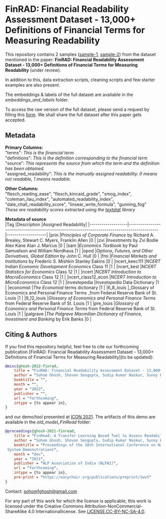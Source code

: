 # FinRAD: Financial Readability Assessment Dataset - 13,000+ Definitions of Financial Terms for Measuring Readability

This repository contains 2 samples ([sample-1](https://github.com/sohomghosh/FinRAD_Financial_Readability_Assessment_Dataset/blob/main/data_sample_500.csv), [sample-2](https://github.com/sohomghosh/FinRAD_Financial_Readability_Assessment_Dataset/blob/main/data_sample_1500.csv)) from the dataset mentioned in the paper: **FinRAD: Financial Readability Assessment Dataset - 13,000+ Definitions of Financial Terms for Measuring Readability** (under review).

In addition to this, data extraction scripts, cleaning scripts and few starter examples are also present.

The embeddings & labels of the full dataset are available in the *embeddings_and_labels* folder. 

To access the raw version of the full dataset, please send a request by filling this [form](https://forms.gle/hze6qSPc84kuY3McA). We shall share the full dataset after this paper gets accepted.

## Metadata
**Primary Columns:** <br>
"terms": _This is the financial term_ <br>
"definitions": _This is the definition corresponding to the financial term_ <br>
"source": _This represents the source from which the term and the definition has been obtained._ <br>
"assigned_readability": _This is the manually assigned readability. 0 means not readable, 1 means readable._<br>

**Other Columns:** <br>
"flesch_reading_ease",	"flesch_kincaid_grade",	"smog_index",	"coleman_liau_index",	"automated_readability_index",	"dale_chall_readability_score",	"linsear_write_formula",	"gunning_fog"<br>
_These are readability scores extracted using the [textstat](https://pypi.org/project/textstat/) library_

**Metadata of source**<br>
|Tag                |Description                                                                                  |Assigned Readability|
|-------------------|---------------------------------------------------------------------------------------------|--------------------|
|prin               |_Principles of Corporate Finance_ by Richard A. Brealey, Stewart C. Myers, Franklin Allen  |0                   |
|zvi                |_Investments_ by Zvi Bodie Alex Kane Alan J. Marcus                                        |0                   |
|sam                |_Economics Textbook_ by Paul Samuelson and William Nordhaus                                |1                   |
|opod               |_Options, Futures, and Other Derivatives, Global Edition_ by John C. Hull                  |0                   |
|fmi                |_Financial Markets and Institutions_ by Frederic S. Mishkin Stanley Eakins                 |0                   |
|ncert_keec111      |_NCERT Indian Economic Development Economics_ Class 11                                     |1                   |
|ncert_kest         |_NCERT Statistics for Economics_ Class 12                                                  |1                   |
|ncert              |_NCERT Introduction to MacroEconomics_ Class 12                                            |1                   |
|ncert_class12_econ |_NCERT Introduction to MicroEconomics_ Class 12                                            |1                   |
|investopedia       |_Investopedia_ Data Dictionary                                                             |1                   |
|economist          |_The Economist_ terms dictionary                                                           |1                   |
|6_8_louis          |_Glossary of Economics and Personal Finance Terms _from Federal Reserve Bank of St. Louis  |1                   |
|9_12_louis         |_Glossary of Economics and Personal Finance Terms_ from Federal Reserve Bank of St. Louis  |1                   |
|pre_louis          |_Glossary of Economics and Personal Finance Terms_ from Federal Reserve Bank of St. Louis  |1                   |
|palgrave           |_The Palgrave Macmillan Dictionary of Finance, Investment and Banking_ by Erik Banks       |0                   |       

## Citing & Authors
If you find this repository helpful, feel free to cite our forthcoming publication [FinRAD: Financial Readability Assessment Dataset - 13,000+ Definitions of Financial Terms for Measuring Readability](to be updated):
```bibtex 
@misc{ghosh-2022-finrad,
    title = "FinRAD: Financial Readability Assessment Dataset - 13,000+ Definitions of Financial Terms for Measuring Readability",
    author = "Sohom Ghosh, Shovon Sengupta, Sudip Kumar Naskar, Sunny Kumar Singh",
    booktitle = "",
    month = "",
    year = "2022",
    publisher = "",
    url = "forthcoming",
    intype = {to appear in},
}
```
and our demo/tool presented at [ICON 2021](http://icon2021.nits.ac.in/coloc_events.html). The artifacts of this demo are available in the *old_model_FinRead* folder:
```bibtex 
@proceedings{ghosh-2021-finread,
    title = "FinRead: A Transfer Learning Based Tool to Assess Readability of Definitions of Financial Terms",
    author = "Sohom Ghosh, Shovon Sengupta, Sudip Kumar Naskar, Sunny Kumar Singh",
    booktitle = "Proceedings of the 18th International Conference on Natural Language Processing (ICON) : 
 System Demonstrations",
    month = "dec",
    year = "2021",
    publisher = "NLP Association of India (NLPAI)",
    url = "forthcoming",
    intype = {to appear in},
    pre-print = "https://easychair.org/publications/preprint/1wvS"
}
```




Contact: sohom1ghosh@gmail.com



For any part of this work for which the license is applicable, this work is licensed under the Creative Commons Attribution-NonCommercial-ShareAlike 4.0 Internationallicense. See [LICENSE.CC-BY-NC-SA-4.0](https://github.com/sohomghosh/FinRAD_Financial_Readability_Assessment_Dataset/blob/main/LICENSE).

